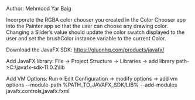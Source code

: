 Author: Mehmood Yar Baig

Incorporate the RGBA color chooser you created in the Color Chooser app into the Painter app so that the user can choose any drawing color. Changing a Slider’s value should update the color swatch displayed to the user and set the brushColor instance variable to the current Color.

Download the JavaFX SDK: https://gluonhq.com/products/javafx/

Add JavaFX library: File -> Project Structure -> Libraries -> add library path->C:\javafx-sdk-11.0.2\lib

Add VM Options: Run-> Edit Configuration -> modify options -> add vm options --module-path %PATH_TO_JAVAFX_SDK/LIB% --add-modules javafx.controls,javafx.fxml

